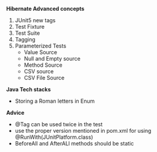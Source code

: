 **Hibernate Advanced concepts**
1. JUnit5 new tags
2. Test Fixture
3. Test Suite
4. Tagging
5. Parameterized Tests
	- Value Source
	- Null and Empty source
	- Method Source
	- CSV source
	- CSV File Source

**Java Tech stacks**
- Storing a Roman letters in Enum

**Advice**
- @Tag can be used twice in the test
- use the proper version mentioned in pom.xml for using @RunWith(JUnitPlatform.class)
- BeforeAll and AfterALl methods should be static